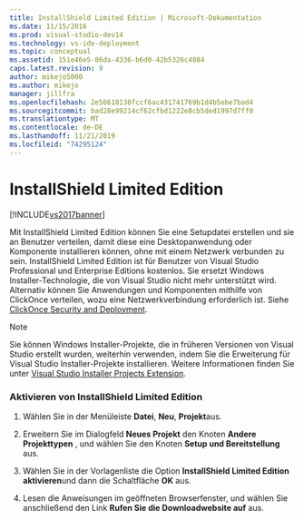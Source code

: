 ```yaml
---
title: InstallShield Limited Edition | Microsoft-Dokumentation
ms.date: 11/15/2016
ms.prod: visual-studio-dev14
ms.technology: vs-ide-deployment
ms.topic: conceptual
ms.assetid: 151e46e5-86da-4336-b6d0-42b5326c4884
caps.latest.revision: 9
author: mikejo5000
ms.author: mikejo
manager: jillfra
ms.openlocfilehash: 2e56618138fccf6ac431741769b1d4b5ebe7bad4
ms.sourcegitcommit: bad28e99214cf62cfbd1222e8cb5ded1997d7ff0
ms.translationtype: MT
ms.contentlocale: de-DE
ms.lasthandoff: 11/21/2019
ms.locfileid: "74295124"
---
```

# <a name="installshield-limited-edition"></a>InstallShield Limited Edition
[!INCLUDE[vs2017banner](../includes/vs2017banner.md)]

Mit InstallShield Limited Edition können Sie eine Setupdatei erstellen und sie an Benutzer verteilen, damit diese eine Desktopanwendung oder Komponente installieren können, ohne mit einem Netzwerk verbunden zu sein. InstallShield Limited Edition ist für Benutzer von Visual Studio Professional und Enterprise Editions kostenlos. Sie ersetzt Windows Installer-Technologie, die von Visual Studio nicht mehr unterstützt wird. Alternativ können Sie Anwendungen und Komponenten mithilfe von ClickOnce verteilen, wozu eine Netzwerkverbindung erforderlich ist. Siehe [ClickOnce Security and Deployment](../deployment/clickonce-security-and-deployment.md).  
  
> [!NOTE]
> Sie können Windows Installer-Projekte, die in früheren Versionen von Visual Studio erstellt wurden, weiterhin verwenden, indem Sie die Erweiterung für Visual Studio Installer-Projekte installieren. Weitere Informationen finden Sie unter [Visual Studio Installer Projects Extension](https://devblogs.microsoft.com/visualstudio/visual-studio-installer-projects-extension/).  
  
### <a name="to-enable-installshield-limited-edition"></a>Aktivieren von InstallShield Limited Edition  
  
1. Wählen Sie in der Menüleiste **Datei**, **Neu**, **Projekt**aus.  
  
2. Erweitern Sie im Dialogfeld **Neues Projekt** den Knoten **Andere Projekttypen** , und wählen Sie den Knoten **Setup und Bereitstellung** aus.  
  
3. Wählen Sie in der Vorlagenliste die Option **InstallShield Limited Edition aktivieren**und dann die Schaltfläche **OK** aus.  
  
4. Lesen die Anweisungen im geöffneten Browserfenster, und wählen Sie anschließend den Link **Rufen Sie die Downloadwebsite auf** aus.
